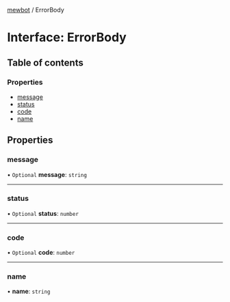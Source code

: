 [mewbot](../README.md) / ErrorBody

# Interface: ErrorBody

## Table of contents

### Properties

- [message](ErrorBody.md#message)
- [status](ErrorBody.md#status)
- [code](ErrorBody.md#code)
- [name](ErrorBody.md#name)

## Properties

### message

• `Optional` **message**: `string`

___

### status

• `Optional` **status**: `number`

___

### code

• `Optional` **code**: `number`

___

### name

• **name**: `string`
